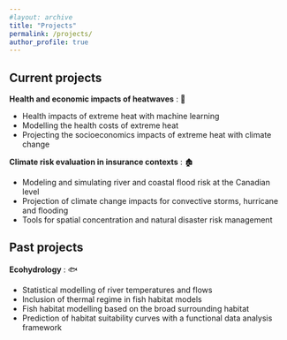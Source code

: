 ```yaml
---
#layout: archive
title: "Projects"
permalink: /projects/
author_profile: true
---
```


Current projects
-------------------

**Health and economic impacts of heatwaves** : 🌇

- Health impacts of extreme heat with machine learning
- Modelling the health costs of extreme heat
- Projecting the socioeconomics impacts of extreme heat with climate change

**Climate risk evaluation in insurance contexts** : 🏚

- Modeling and simulating river and coastal flood risk at the Canadian level
- Projection of climate change impacts for convective storms, hurricane and flooding
- Tools for spatial concentration and natural disaster risk management

Past projects
------------------

**Ecohydrology** : 🐟

+ Statistical modelling of river temperatures and flows
+ Inclusion of thermal regime in fish habitat models
+ Fish habitat modelling based on the broad surrounding habitat
+ Prediction of habitat suitability curves with a functional data analysis framework
